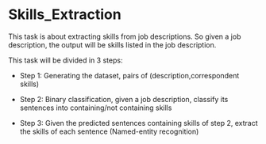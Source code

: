 # Skills_Extraction
This task is about extracting skills from job descriptions. So given a job description, the output will be skills listed in the job description. 

This task will be divided in 3 steps:

- Step 1: Generating the dataset, pairs of (description,correspondent skills)

- Step 2: Binary classification, given a job description, classify its sentences into containing/not containing skills

- Step 3: Given the predicted sentences containing skills of step 2, extract the skills of each sentence (Named-entity recognition)  
